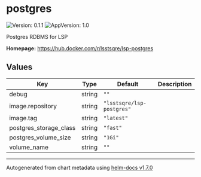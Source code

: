 # postgres

![Version: 0.1.1](https://img.shields.io/badge/Version-0.1.1-informational?style=flat-square) ![AppVersion: 1.0](https://img.shields.io/badge/AppVersion-1.0-informational?style=flat-square)

Postgres RDBMS for LSP

**Homepage:** <https://hub.docker.com/r/lsstsqre/lsp-postgres>

## Values

| Key | Type | Default | Description |
|-----|------|---------|-------------|
| debug | string | `""` |  |
| image.repository | string | `"lsstsqre/lsp-postgres"` |  |
| image.tag | string | `"latest"` |  |
| postgres_storage_class | string | `"fast"` |  |
| postgres_volume_size | string | `"1Gi"` |  |
| volume_name | string | `""` |  |

----------------------------------------------
Autogenerated from chart metadata using [helm-docs v1.7.0](https://github.com/norwoodj/helm-docs/releases/v1.7.0)
